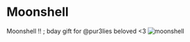 # Moonshell
Moonshell !! ; bday gift for @pur3lies beloved &lt;3
![moonshell](https://github.com/user-attachments/assets/a3fa8edb-c71a-4ba3-8152-a4346caee25c)
